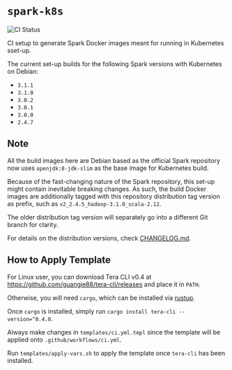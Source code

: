 # `spark-k8s`

![CI
Status](https://img.shields.io/github/workflow/status/dsaidgovsg/spark-k8s/CI/master?label=CI&logo=github&style=for-the-badge)

CI setup to generate Spark Docker images meant for running in Kubernetes
sset-up.

The current set-up builds for the following Spark versions with Kubernetes on
Debian:

- `3.1.1`
- `3.1.0`
- `3.0.2`
- `3.0.1`
- `3.0.0`
- `2.4.7`

## Note

All the build images here are Debian based as the official Spark repository now
uses `openjdk:8-jdk-slim` as the base image for Kubernetes build.

Because of the fast-changing nature of the Spark repository, this set-up might
contain inevitable breaking changes. As such, the build Docker images are
additionally tagged with this repository distribution tag version as prefix,
such as `v2_2.4.5_hadoop-3.1.0_scala-2.12`.

The older distribution tag version will separately go into a different Git
branch for clarity.

For details on the distribution versions, check [CHANGELOG.md](CHANGELOG.md).

## How to Apply Template

For Linux user, you can download Tera CLI v0.4 at
<https://github.com/guangie88/tera-cli/releases> and place it in `PATH`.

Otherwise, you will need `cargo`, which can be installed via
[rustup](https://rustup.rs/).

Once `cargo` is installed, simply run `cargo install tera-cli --version=^0.4.0`.

Always make changes in `templates/ci.yml.tmpl` since the template will be
applied onto `.github/workflows/ci.yml`.

Run `templates/apply-vars.sh` to apply the template once `tera-cli` has been
installed.
